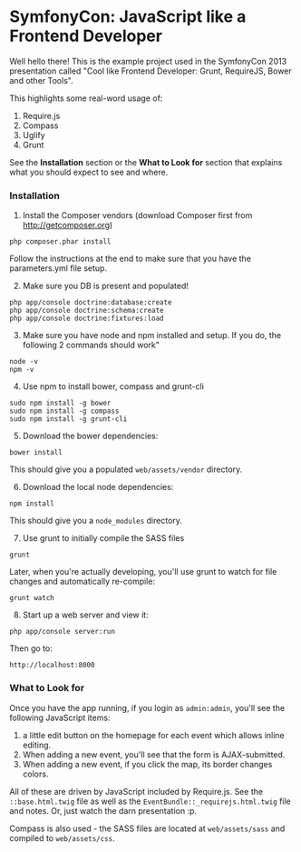 SymfonyCon: JavaScript like a Frontend Developer
================================================

Well hello there! This is the example project used in the SymfonyCon 2013
presentation called "Cool like Frontend Developer: Grunt, RequireJS, Bower and other Tools".

This highlights some real-word usage of:

1) Require.js
2) Compass
3) Uglify
4) Grunt

See the **Installation** section or the **What to Look for** section that
explains what you should expect to see and where.

### Installation

1. Install the Composer vendors (download Composer first from http://getcomposer.org)

```
php composer.phar install
```

Follow the instructions at the end to make sure that you have the parameters.yml
file setup.

2. Make sure you DB is present and populated!

```
php app/console doctrine:database:create
php app/console doctrine:schema:create
php app/console doctrine:fixtures:load
```

3. Make sure you have node and npm installed and setup. If you do, the following
2 commands should work"

```
node -v
npm -v
```

4. Use npm to install bower, compass and grunt-cli

```
sudo npm install -g bower
sudo npm install -g compass
sudo npm install -g grunt-cli
```

5. Download the bower dependencies:

```
bower install
```

This should give you a populated `web/assets/vendor` directory.

6. Download the local node dependencies:

```
npm install
```

This should give you a `node_modules` directory.

7. Use grunt to initially compile the SASS files

```
grunt
```

Later, when you're actually developing, you'll use grunt to watch for file
changes and automatically re-compile:

```
grunt watch
```

8. Start up a web server and view it:

```
php app/console server:run
```

Then go to:

```
http://localhost:8000
```

### What to Look for

Once you have the app running, if you login as `admin:admin`, you'll see
the following JavaScript items:

1) a little edit button on the homepage for each event which allows inline editing.
2) When adding a new event, you'll see that the form is AJAX-submitted.
3) When adding a new event, if you click the map, its border changes colors.

All of these are driven by JavaScript included by Require.js. See the `::base.html.twig`
file as well as the `EventBundle::_requirejs.html.twig` file and notes.
Or, just watch the darn presentation :p.

Compass is also used - the SASS files are located at `web/assets/sass` and
compiled to `web/assets/css`.